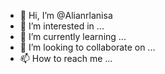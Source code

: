 - 👋 Hi, I’m @Alianrlanisa
- 👀 I’m interested in ...
- 🌱 I’m currently learning ...
- 💞️ I’m looking to collaborate on ...
- 📫 How to reach me ...

<!---
Alianrlanisa/Alianrlanisa is a ✨ special ✨ repository because its `README.md` (this file) appears on your GitHub profile.
You can click the Preview link to take a look at your changes.
--->
